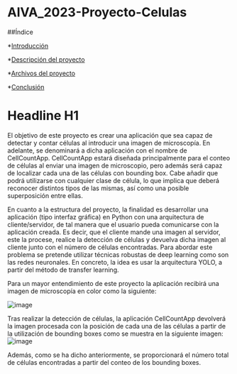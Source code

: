 # AIVA_2023-Proyecto-Celulas

##Índice

*[Introducción](#introducción)

*[Descripción del proyecto](#descripción-del-proyecto)

*[Archivos del proyecto](#archivos-del-proyecto)

*[Conclusión](#conclusión)

# Headline H1

El objetivo de este proyecto es crear una aplicación que sea capaz de detectar y contar células al introducir una imagen de microscopía. En adelante, se denominará a dicha aplicación con el nombre de CellCountApp. CellCountApp estará diseñada principalmente para el conteo de células al enviar una imagen de microscopio, pero además será capaz de localizar cada una de las células con bounding box. Cabe añadir que podrá utilizarse con cualquier clase de célula, lo que implica que deberá reconocer distintos tipos de las mismas, así como una posible superposición entre ellas.

En cuanto a la estructura del proyecto, la finalidad es desarrollar una aplicación (tipo interfaz gráfica) en Python con una arquitectura de cliente/servidor, de tal manera que el usuario pueda comunicarse con la aplicación creada. Es decir, que el cliente mande una imagen al servidor, este la procese, realice la detección de células y devuelva dicha imagen al cliente junto con el número de células encontradas.
Para abordar este problema se pretende utilizar técnicas robustas de deep learning como son las redes neuronales. En concreto, la idea es usar la arquitectura YOLO, a partir del método de transfer learning. 

Para un mayor entendimiento de este proyecto la aplicación recibirá una imagen de microscopía en color como la siguiente: 

![image](https://user-images.githubusercontent.com/46898686/225309474-a1989b4f-5393-4303-9fd0-03c5c3c1fd35.png)

Tras realizar la detección de células, la aplicación CellCountApp devolverá la imagen procesada con la posición de cada una de las células a partir de la utilización de bounding boxes como se muestra en la siguiente imagen:
![image](https://user-images.githubusercontent.com/46898686/225309987-9d719387-2e36-418b-bc1b-7fe2e3083437.png)

Además, como se ha dicho anteriormente, se proporcionará el número total de células encontradas a partir del conteo de los bounding boxes.




